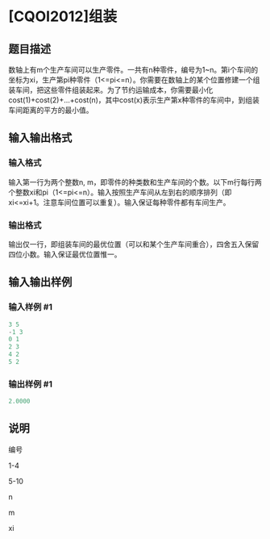 # [CQOI2012]组装

## 题目描述

数轴上有m个生产车间可以生产零件。一共有n种零件，编号为1~n。第i个车间的坐标为xi，生产第pi种零件（1<=pi<=n）。你需要在数轴上的某个位置修建一个组装车间，把这些零件组装起来。为了节约运输成本，你需要最小化cost(1)+cost(2)+...+cost(n)，其中cost(x)表示生产第x种零件的车间中，到组装车间距离的平方的最小值。

## 输入输出格式

### 输入格式

输入第一行为两个整数n, m，即零件的种类数和生产车间的个数。以下m行每行两个整数xi和pi（1<=pi<=n）。输入按照生产车间从左到右的顺序排列（即xi<=xi+1。注意车间位置可以重复）。输入保证每种零件都有车间生产。

### 输出格式

输出仅一行，即组装车间的最优位置（可以和某个生产车间重合），四舍五入保留四位小数。输入保证最优位置惟一。

## 输入输出样例

### 输入样例 #1

```cpp
3 5
-1 3
0 1
2 3
4 2
5 2
```


### 输出样例 #1

```cpp
2.0000
```


## 说明

编号

1-4

5-10

n

m

xi

